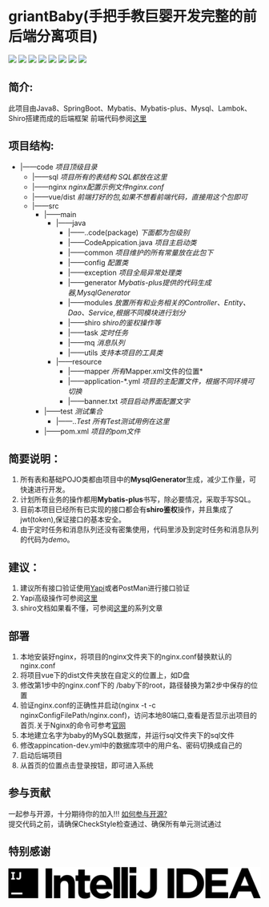 # griantBaby(手把手教巨婴开发完整的前后端分离项目)

[![](https://badgen.net/badge/License/MIT/blue)](https://opensource.org/licenses/MIT) [![](https://badgen.net/badge/Maven/3.0+/green)](https://maven.apache.org/) [![](https://badgen.net/badge/JDK/1.8+/orange)](https://www.oracle.com/java/technologies/javase/javase-jdk8-downloads.html) [![](https://badgen.net/badge/SpringBoot/2.0+/pink)](https://spring.io/projects/spring-boot) [![](https://badgen.net/badge/Mysql/5.7+/purple)](https://www.mysql.com/) [![](https://badgen.net/badge/Shiro/1.5/yellow)](http://shiro.apache.org/) [![](https://badgen.net/badge/Mybatis-plus/3.0+/green)](https://mp.baomidou.com/) [![](https://badgen.net/badge/author/jacksparrow414/cyan?list=|)](https://github.com/jacksparrow414)

## 简介:
此项目由Java8、SpringBoot、Mybatis、Mybatis-plus、Mysql、Lambok、Shiro搭建而成的后端框架
前端代码参阅[这里](https://github.com/jacksparrow414/Vue)

## 项目结构:
- |——code                                                *项目顶级目录*
  - |——sql                                              *项目所有的表结构 SQL都放在这里*
  - |——nginx                                            *nginx配置示例文件nginx.conf*
  - |——vue/dist                                         *前端打好的包,如果不想看前端代码，直接用这个包即可*
  - |——src
     - |——main
         - |——java
           - |——..code(package)                         *下面都为包级别*
           - |——CodeAppication.java                  *项目主启动类*
           - |——common                               *项目维护的所有常量放在此包下*
           - |——config                               *配置类*
           - |——exception                            *项目全局异常处理类*
           - |——generator                            *Mybatis-plus提供的代码生成器,MysqlGenerator*
           - |——modules                              *放置所有和业务相关的Controller、Entity、Dao、Service,根据不同模块进行划分*
           - |——shiro                                *shiro的鉴权操作等*
           - |——task                                 *定时任务*
           - |——mq                                   *消息队列*
           - |——utils                                *支持本项目的工具类*
       - |——resource
          - |——mapper                                  *所有*Mapper.xml文件的位置*
          - |——application-*.yml                       *项目的主配置文件，根据不同环境可切换*
          - |——banner.txt                              *项目启动界面配置文字*
    - |——test                                          *测试集合*
       - |——..*Test                                    *所有*Test测试用例在这里*
    - |——pom.xml                                       *项目的pom文件*

## 简要说明：
1. 所有表和基础POJO类都由项目中的**MysqlGenerator**生成，减少工作量，可快速进行开发。
2. 计划所有业务的操作都用**Mybatis-plus**书写，除必要情况，采取手写SQL。
3. 目前本项目已经所有已实现的接口都会有**shiro鉴权**操作，并且集成了jwt(token),保证接口的基本安全。
4. 由于定时任务和消息队列还没有密集使用，代码里涉及到定时任务和消息队列的代码为*demo*。
## 建议：
1. 建议所有接口验证使用[Yapi](http://yapi.demo.qunar.com/)或者PostMan进行接口验证
2. Yapi高级操作可参阅[这里](https://www.bookstack.cn/read/YApi-zh/README.md)
3. shiro文档如果看不懂，可参阅[这里](https://blog.csdn.net/dghkgjlh/article/details/88725508)的系列文章
## 部署
1. 本地安装好nginx，将项目的nginx文件夹下的nginx.conf替换默认的nginx.conf
2. 将项目vue下的dist文件夹放在自定义的位置上，如D盘
3. 修改第1步中的nginx.conf下的 /baby下的root，路径替换为第2步中保存的位置
4. 验证nginx.conf的正确性并启动(nginx -t -c nginxConfigFilePath/nginx.conf)，访问本地80端口,查看是否显示出项目的首页.关于Nginx的命令可参考[官网](https://www.nginx.com/resources/wiki/start/topics/tutorials/commandline/)
5. 本地建立名字为baby的MySQL数据库，并运行sql文件夹下的sql文件
6. 修改appincation-dev.yml中的数据库项中的用户名、密码切换成自己的
7. 启动后端项目
8. 从首页的位置点击登录按钮，即可进入系统
## 参与贡献
一起参与开源，十分期待你的加入!!!
[如何参与开源?](https://blog.csdn.net/dghkgjlh/article/details/106955241)  
提交代码之前，请确保CheckStyle检查通过、确保所有单元测试通过
## 特别感谢
[![JetBrains对本项目的支持](https://github.com/jacksparrow414/griantBaby/blob/master/logo-text.png)]( https://www.jetbrains.com/?from=https://github.com/jacksparrow414/griantBaby)
